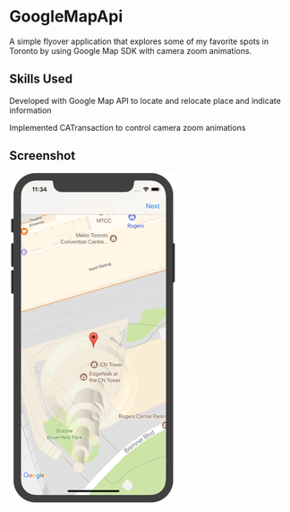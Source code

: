 # GoogleMapApi
A simple flyover application that explores some of my favorite spots in Toronto by using Google Map SDK with camera zoom animations.

## Skills Used

Developed with Google Map API to locate and relocate place and indicate information

Implemented CATransaction to control camera zoom animations

## Screenshot
<img src="https://github.com/Lei1025/GoogleMapApi/blob/master/GoogleMapScreenshot.png" width="300">

